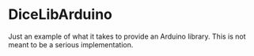 # DiceLibArduino
Just an example of what it takes to provide an Arduino library. This is not meant to be a serious implementation.
